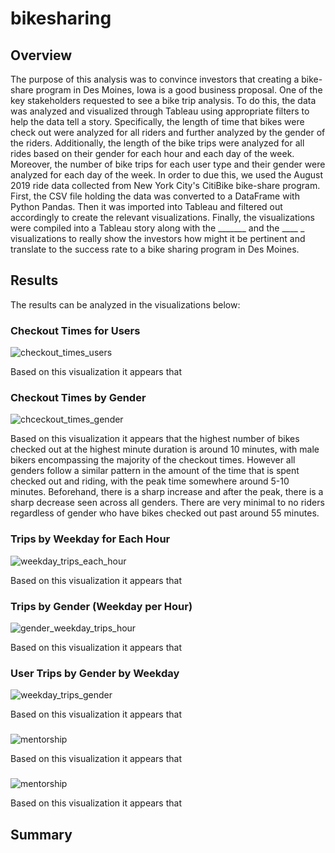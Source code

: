 # bikesharing

## Overview
The purpose of this analysis was to convince investors that creating a bike-share program in Des Moines, Iowa is a good business proposal. One of the key stakeholders requested to see a bike trip analysis. To do this, the data was analyzed and visualized through Tableau using appropriate filters to help the data tell a story. Specifically, the length of time that bikes were check out were analyzed for all riders and further analyzed by the gender of the riders. Additionally, the length of the bike trips were analyzed for all rides based on their gender for each hour and each day of the week. Moreover, the number of bike trips for each user type and their gender were analyzed for each day of the week. In order to due this, we used the August 2019 ride data collected from New York City's CitiBike bike-share program. First, the CSV file holding the data was converted to a DataFrame with Python Pandas. Then it was imported into Tableau and filtered out accordingly to create the relevant visualizations. Finally, the visualizations were compiled into a Tableau story along with the _______ and the ____ _ visualizations to really show the investors how might it be pertinent and translate to the success rate to a bike sharing program in Des Moines.

## Results
The results can be analyzed in the visualizations below:

### Checkout Times for Users
![checkout_times_users](Resources/checkout_times_users.png)

Based on this visualization it appears that 

### Checkout Times by Gender
![chceckout_times_gender](Resources/checkout_times_gender.png)

Based on this visualization it appears that the highest number of bikes checked out at the highest minute duration is around 10 minutes, with male bikers encompassing the majority of the checkout times. However all genders follow a similar pattern in the amount of the time that is spent checked out and riding, with the peak time somewhere around 5-10 minutes. Beforehand, there is a sharp increase and after the peak, there is a sharp decrease seen across all genders. There are very minimal to no riders regardless of gender who have bikes checked out past around 55 minutes.

### Trips by Weekday for Each Hour
![weekday_trips_each_hour](Resources/weekday_trips_each_hour.png)

Based on this visualization it appears that 

### Trips by Gender (Weekday per Hour)
![gender_weekday_trips_hour](Resources/gender_weekday_trips_hour.png)

Based on this visualization it appears that 

### User Trips by Gender by Weekday
![weekday_trips_gender](Resources/weekday_trips_gender.png)

Based on this visualization it appears that 

###
![mentorship](Resources/mentorship.png)

Based on this visualization it appears that 

###
![mentorship](Resources/mentorship.png)

Based on this visualization it appears that 

## Summary
